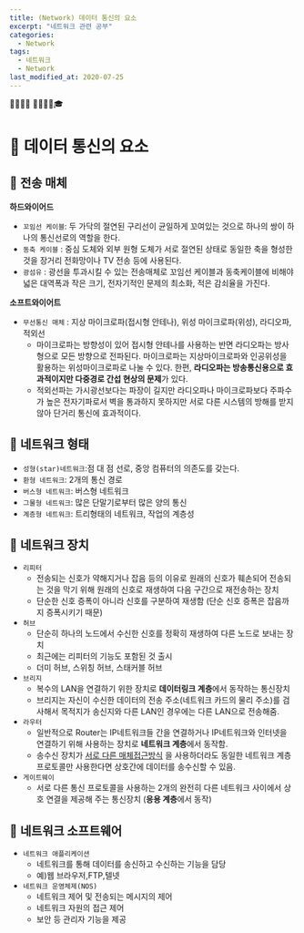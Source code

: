 ```yaml
---
title: (Network) 데이터 통신의 요소
excerpt: "네트워크 관련 공부"
categories:
  - Network
tags:
  - 네트워크
  - Network
last_modified_at: 2020-07-25
---
```

💼📝🔑⏰ 📙📓📘📒🎓

# 💼 데이터 통신의 요소
## 📝 전송 매체
**하드와이어드**
- `꼬임선 케이블`: 두 가닥의 절연된 구리선이 균일하게 꼬여있는 것으로 하나의 쌍이 하나의 통신선로의 역할을 한다.
- `동축 케이블` : 중심 도체와 외부 원형 도체가 서로 절연된 상태로 동일한 축을 형성한 것을 장거리 전화망이나 TV 전송 등에 사용된다.
- `광섬유` : 광선을 투과시킬 수 있는 전송매체로 꼬임선 케이블과 동축케이블에 비해야 넓은 대역폭과 작은 크기, 전자기적인 문제의 최소화, 적은 감쇠율을 가진다.

**소프트와이어트**
- `무선통신 매체` : 지상 마이크로파(접시형 안테나), 위성 마이크로파(위성), 라디오파, 적외선
  + 마이크로파는 방향성이 있어 접시형 안테나를 사용하는 반면 라디오파는 방사형으로 모든 방향으로 전파된다. 마이크로파는 지상마이크로파와 인공위성을 활용하는 위성마이크로파로 나눌 수 있다. 한편, **라디오파는 방송통신용으로 효과적이지만 다중경로 간섭 현상의 문제**가 있다.
  + 적외선파는 가시광선보다는 파장이 길지만 라디오파나 마이크로파보다 주파수가 높은 전자기파로서 벽을 통과하지 못하지만 서로 다른 시스템의 방해를 받지 않아 단거리 통신에 효과적이다.

## 📝 네트워크 형태
- `성형(star)네트워크`:점 대 점 선로, 중앙 컴퓨터의 의존도를 갖는다.
- `환형 네트워크`: 2개의 통신 경로
- `버스형 네트워크`: 버스형 네트워크
- `그물형 네트워크`: 많은 단말기로부터 많은 양의 통신
- `계층형 네트워크`: 트리형태의 네트워크, 작업의 계층성

## 📝 네트워크 장치
- `리피터`
  + 전송되는 신호가 약해지거나 잡음 등의 이유로 원래의 신호가 훼손되어 전송되는 것을 막기 위해 원래의 신호로 재생하여 다음 구간으로 재전송하는 장치
  + 단순한 신호 증폭이 아니라 신호를 구분하여 재생함 (단순 신호 증폭은 잡음까지 증폭시키기 때문)
- `허브`
  + 단순히 하나의 노드에서 수신한 신호를 정확히 재생하여 다른 노드로 보내는 장치
  + 최근에는 리피터의 기능도 포함된 것 출시
  + 더미 허브, 스위칭 허브, 스태커블 허브
- `브리지`
  + 복수의 LAN을 연결하기 위한 장치로 **데이터링크 계층**에서 동작하는 통신장치
  + 브리지는 자신이 수신한 데이터의 전송 주소(네트워크 카드의 물리 주소)를 검사해서 목적지가 송신지와 다른 LAN인 경우에는 다른 LAN으로 전송해줌.
- `라우터`
  + 일반적으로 Router는 IP네트워크들 간을 연결하거나 IP네트워크와 인터넷을 연결하기 위해 사용하는 장치로 **네트워크 계층**에서 동작함.
  + 송수신 장치가 <u>서로 다른 매체접근방식</u> 을 사용하더라도 동일한 네트워크 계층 프로토콜만 사용한다면 상호간에 데이터를 송수신할 수 있음.
- `게이트웨이`
  + 서로 다른 통신 프로토콜을 사용하는 2개의 완전히 다른 네트워크 사이에서 상호 연결을 제공해 주는 통신장치 (**응용 계층**에서 동작)

## 📝 네트워크 소프트웨어
- `네트워크 애플리케이션`
  + 네트워크를 통해 데이터를 송신하고 수신하는 기능을 담당
  + 예)웹 브라우저,FTP,텔넷
- `네트워크 운영체제(NOS)`
  + 네트워크 제어 및 전송되는 메시지의 제어
  + 네트워크 자원의 접근 제어
  + 보안 등 관리자 기능을 제공


